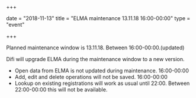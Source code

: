 +++

date = "2018-11-13"
title = "ELMA maintenance 13.11.18 16:00-00:00"
type = "event"

+++

Planned maintenance window is 13.11.18. Between 16:00-00:00.(updated)

Difi will upgrade ELMA during the maintenance window to a new version.

* Open data from ELMA is not updated during maintenance. 16:00-00:00
* Add, edit and delete operations will not be saved. 16:00-00:00
* Lookup on existing registrations will work as usual until 22:00. Between 22:00-00:00 this will not be available.

